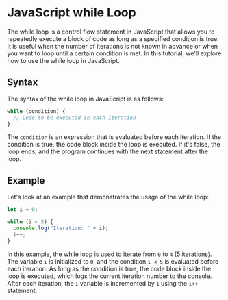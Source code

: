# JavaScript while Loop

The while loop is a control flow statement in JavaScript that allows you to repeatedly execute a block of code as long as a specified condition is true. It is useful when the number of iterations is not known in advance or when you want to loop until a certain condition is met. In this tutorial, we'll explore how to use the while loop in JavaScript.

## Syntax

The syntax of the while loop in JavaScript is as follows:

```javascript
while (condition) {
  // Code to be executed in each iteration
}
```

The `condition` is an expression that is evaluated before each iteration. If the condition is true, the code block inside the loop is executed. If it's false, the loop ends, and the program continues with the next statement after the loop.

## Example

Let's look at an example that demonstrates the usage of the while loop:

```javascript
let i = 0;

while (i < 5) {
  console.log("Iteration: " + i);
  i++;
}
```

In this example, the while loop is used to iterate from `0` to `4` (5 iterations). The variable `i` is initialized to `0`, and the condition `i < 5` is evaluated before each iteration. As long as the condition is true, the code block inside the loop is executed, which logs the current iteration number to the console. After each iteration, the `i` variable is incremented by `1` using the `i++` statement.


